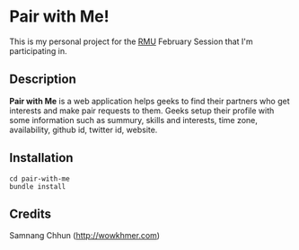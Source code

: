# Pair with Me!

This is my personal project for the [RMU](http://university.rubymendicant.com/) February Session that I'm participating in.

## Description
__Pair with Me__ is a web application helps geeks to find their partners who get interests and make pair requests to them. Geeks setup their profile with some information such as summury, skills and interests, time zone, availability, github id, twitter id, website.

## Installation
    cd pair-with-me
    bundle install

## Credits

Samnang Chhun (<http://wowkhmer.com>)

